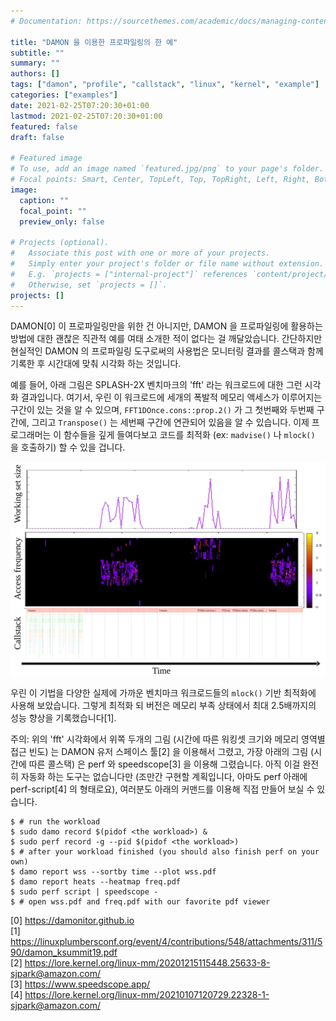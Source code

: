 ```yaml
---
# Documentation: https://sourcethemes.com/academic/docs/managing-content/

title: "DAMON 을 이용한 프로파일링의 한 예"
subtitle: ""
summary: ""
authors: []
tags: ["damon", "profile", "callstack", "linux", "kernel", "example"]
categories: ["examples"]
date: 2021-02-25T07:20:30+01:00
lastmod: 2021-02-25T07:20:30+01:00
featured: false
draft: false

# Featured image
# To use, add an image named `featured.jpg/png` to your page's folder.
# Focal points: Smart, Center, TopLeft, Top, TopRight, Left, Right, BottomLeft, Bottom, BottomRight.
image:
  caption: ""
  focal_point: ""
  preview_only: false

# Projects (optional).
#   Associate this post with one or more of your projects.
#   Simply enter your project's folder or file name without extension.
#   E.g. `projects = ["internal-project"]` references `content/project/deep-learning/index.md`.
#   Otherwise, set `projects = []`.
projects: []
---
```


DAMON[0] 이 프로파일링만을 위한 건 아니지만, DAMON 을 프로파일링에 활용하는
방법에 대한 괜찮은 직관적 예를 여태 소개한 적이 없다는 걸 깨달았습니다.
간단하지만 현실적인 DAMON 의 프로파일링 도구로써의 사용법은 모니터링 결과를
콜스택과 함께 기록한 후 시간대에 맞춰 시각화 하는 것입니다.

예를 들어, 아래 그림은 SPLASH-2X 벤치마크의 'fft' 라는 워크로드에 대한 그런
시각화 결과입니다.  여기서, 우린 이 워크로드에 세개의 폭발적 메모리 액세스가
이루어지는 구간이 있는 것을 알 수 있으며, `FFT1DOnce.cons::prop.2()` 가 그
첫번째와 두번째 구간에, 그리고 `Transpose()` 는 세번째 구간에 연관되어 있음을
알 수 있습니다.  이제 프로그래머는 이 함수들을 깊게 들여다보고 코드를 최적화
(ex: `madvise()` 나 `mlock()` 을 호출하기) 할 수 있을 겁니다.

![dasmon_callstack_visualization](/img/damon_callstack.png)

우린 이 기법을 다양한 실제에 가까운 벤치마크 워크로드들의 `mlock()` 기반
최적화에 사용해 보았습니다.  그렇게 최적화 되 버전은 메모리 부족 상태에서 최대
2.5배까지의 성능 향상을 기록했습니다[1].

주의: 위의 'fft' 시각화에서 위쪽 두개의 그림 (시간에 따른 워킹셋 크기와 메모리
영역별 접근 빈도) 는 DAMON 유저 스페이스 툴[2] 을 이용해서 그렸고, 가장 아래의
그림 (시간에 따른 콜스택) 은 perf 와 speedscope[3] 을 이용해 그렸습니다.  아직
이걸 완전히 자동화 하는 도구는 없습니다만 (조만간 구현할 계획입니다, 아마도
perf 아래에 perf-script[4] 의 형태로요), 여러분도 아래의 커맨드를 이용해 직접
만들어 보실 수 있습니다.

    $ # run the workload
    $ sudo damo record $(pidof <the workload>) &
    $ sudo perf record -g --pid $(pidof <the workload>)
    $ # after your workload finished (you should also finish perf on your own)
    $ damo report wss --sortby time --plot wss.pdf
    $ damo report heats --heatmap freq.pdf
    $ sudo perf script | speedscope -
    $ # open wss.pdf and freq.pdf with our favorite pdf viewer

[0] https://damonitor.github.io  
[1] https://linuxplumbersconf.org/event/4/contributions/548/attachments/311/590/damon_ksummit19.pdf  
[2] https://lore.kernel.org/linux-mm/20201215115448.25633-8-sjpark@amazon.com/  
[3] https://www.speedscope.app/  
[4] https://lore.kernel.org/linux-mm/20210107120729.22328-1-sjpark@amazon.com/
